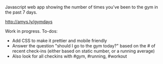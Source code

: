 ﻿Javascript web app showing the number of times you've been to the gym in the past 7 days.

http://amys.ly/gymdays

Work in progress. To-dos:
- Add CSS to make it prettier and mobile friendly
- Answer the question "should I go to the gym today?" based on the # of recent check-ins (either based on static number, or a running average)
- Also look for all checkins with #gym, #running, #workout